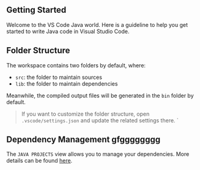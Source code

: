 ## Getting Started

Welcome to the VS Code Java world. Here is a guideline to help you get started to write Java code in Visual Studio Code.

## Folder Structure

The workspace contains two folders by default, where:

- `src`: the folder to maintain sources
- `lib`: the folder to maintain dependencies

Meanwhile, the compiled output files will be generated in the `bin` folder by default.

> If you want to customize the folder structure, open `.vscode/settings.json` and update the related settings there.
`
## Dependency Management gfgggggggg

The `JAVA PROJECTS` view allows you to manage your dependencies. More details can be found [here](https://github.com/microsoft/vscode-java-dependency#manage-dependencies).
